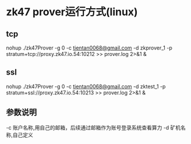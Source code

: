 # zk47 prover运行方式(linux)

## tcp
nohup ./zk47Prover -g 0 -c tientan0068@gmail.com -d zkprover_1 -p stratum+tcp://proxy.zk47.io.54:10212 >> prover.log 2>&1 &

## ssl
nohup ./zk47Prover -g 0 -c tientan0068@gmail.com -d zktest_1 -p stratum+ssl://proxy.zk47.io.54:10213  >> prover.log 2>&1 &

## 参数说明
-c 账户名称,用自己的邮箱，后续通过邮箱作为账号登录系统查看算力
-d 矿机名称,自己定义